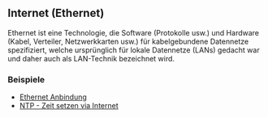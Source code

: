 Internet (Ethernet)
-------------------

Ethernet ist eine Technologie, die Software (Protokolle usw.) und Hardware (Kabel, Verteiler, Netzwerkkarten usw.) für kabelgebundene Datennetze spezifiziert, welche ursprünglich für lokale Datennetze (LANs) gedacht war und daher auch als LAN-Technik bezeichnet wird.

### Beispiele

* [Ethernet Anbindung](Ethernet/)
* [NTP - Zeit setzen via Internet](NTP/)